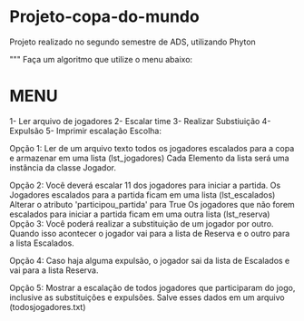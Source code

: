 # Projeto-copa-do-mundo
Projeto realizado no segundo semestre de ADS, utilizando Phyton 

"""
Faça um algoritmo que utilize o menu abaixo:

MENU
======
1- Ler arquivo de jogadores
2- Escalar time
3- Realizar Substiuição
4- Expulsão
5- Imprimir escalação
Escolha: 


Opção 1: Ler de um arquivo texto todos os jogadores
        escalados para a copa e armazenar em uma
        lista (lst_jogadores)
        Cada Elemento da lista será uma instância
            da classe Jogador.

Opção 2: Você deverá escalar 11 dos jogadores para
        iniciar a partida.
        Os Jogadores escalados para a partida ficam
            em uma lista (lst_escalados)
            Alterar o atributo 'participou_partida'
                para True
        Os jogadores que não forem escalados para
            iniciar a partida ficam em uma outra
            lista (lst_reserva)
Opção 3: Você poderá realizar a substituição de um
        jogador por outro.
        Quando isso acontecer o jogador vai para
            a lista de Reserva e o outro para a
            lista Escalados.

Opção 4: Caso haja alguma expulsão, o jogador sai
        da lista de Escalados e vai para a lista
        Reserva.

Opção 5: Mostrar a escalação de todos jogadores que
        participaram do jogo, inclusive as substituições
        e expulsões. 
        Salve esses dados em um arquivo (todosjogadores.txt)




